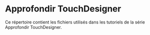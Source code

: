 # Approfondir TouchDesigner
Ce répertoire contient les fichiers utilisés dans les tutoriels de la série Approfondir TouchDesigner.
